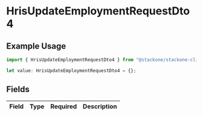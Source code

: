 # HrisUpdateEmploymentRequestDto4

## Example Usage

```typescript
import { HrisUpdateEmploymentRequestDto4 } from "@stackone/stackone-client-ts/sdk/models/shared";

let value: HrisUpdateEmploymentRequestDto4 = {};
```

## Fields

| Field       | Type        | Required    | Description |
| ----------- | ----------- | ----------- | ----------- |